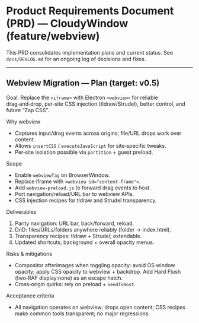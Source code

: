 # Product Requirements Document (PRD) — CloudyWindow (feature/webview)

This PRD consolidates implementation plans and current status. See `docs/DEVLOG.md` for an ongoing log of decisions and fixes.

---

## Webview Migration — Plan (target: v0.5)

Goal: Replace the `<iframe>` with Electron `<webview>` for reliable drag‑and‑drop, per‑site CSS injection (tldraw/Strudel), better control, and future “Zap CSS”.

Why webview
- Captures input/drag events across origins; file/URL drops work over content.
- Allows `insertCSS` / `executeJavaScript` for site‑specific tweaks.
- Per‑site isolation possible via `partition` + guest preload.

Scope
- Enable `webviewTag` on BrowserWindow.
- Replace iframe with `<webview id="content-frame">`.
- Add `webview-preload.js` to forward drag events to host.
- Port navigation/reload/URL bar to webview APIs.
- CSS injection recipes for tldraw and Strudel transparency.

Deliverables
1) Parity navigation: URL bar, back/forward, reload.
2) DnD: files/URLs/folders anywhere reliably (folder → index.html).
3) Transparency recipes: tldraw + Strudel; extendable.
4) Updated shortcuts; background + overall opacity menus.

Risks & mitigations
- Compositor afterimages when toggling opacity: avoid OS window opacity; apply CSS opacity to webview + backdrop. Add Hard Flush (two‑RAF display:none) as an escape hatch.
- Cross‑origin quirks: rely on preload + `sendToHost`.

Acceptance criteria
- All navigation operates on webview; drops open content; CSS recipes make common tools transparent; no major regressions.

